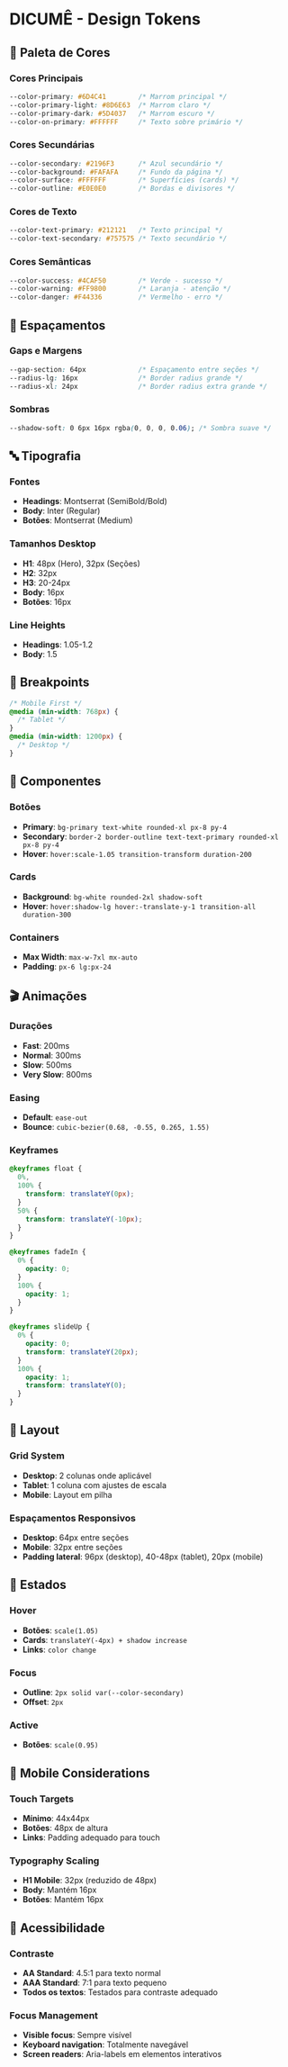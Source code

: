 # DICUMÊ - Design Tokens

## 🎨 Paleta de Cores

### Cores Principais

```css
--color-primary: #6D4C41        /* Marrom principal */
--color-primary-light: #8D6E63  /* Marrom claro */
--color-primary-dark: #5D4037   /* Marrom escuro */
--color-on-primary: #FFFFFF     /* Texto sobre primário */
```

### Cores Secundárias

```css
--color-secondary: #2196F3      /* Azul secundário */
--color-background: #FAFAFA     /* Fundo da página */
--color-surface: #FFFFFF        /* Superfícies (cards) */
--color-outline: #E0E0E0        /* Bordas e divisores */
```

### Cores de Texto

```css
--color-text-primary: #212121   /* Texto principal */
--color-text-secondary: #757575 /* Texto secundário */
```

### Cores Semânticas

```css
--color-success: #4CAF50        /* Verde - sucesso */
--color-warning: #FF9800        /* Laranja - atenção */
--color-danger: #F44336         /* Vermelho - erro */
```

## 📏 Espaçamentos

### Gaps e Margens

```css
--gap-section: 64px             /* Espaçamento entre seções */
--radius-lg: 16px               /* Border radius grande */
--radius-xl: 24px               /* Border radius extra grande */
```

### Sombras

```css
--shadow-soft: 0 6px 16px rgba(0, 0, 0, 0.06); /* Sombra suave */
```

## 🔤 Tipografia

### Fontes

- **Headings**: Montserrat (SemiBold/Bold)
- **Body**: Inter (Regular)
- **Botões**: Montserrat (Medium)

### Tamanhos Desktop

- **H1**: 48px (Hero), 32px (Seções)
- **H2**: 32px
- **H3**: 20-24px
- **Body**: 16px
- **Botões**: 16px

### Line Heights

- **Headings**: 1.05-1.2
- **Body**: 1.5

## 📱 Breakpoints

```css
/* Mobile First */
@media (min-width: 768px) {
  /* Tablet */
}
@media (min-width: 1200px) {
  /* Desktop */
}
```

## 🎯 Componentes

### Botões

- **Primary**: `bg-primary text-white rounded-xl px-8 py-4`
- **Secondary**: `border-2 border-outline text-text-primary rounded-xl px-8 py-4`
- **Hover**: `hover:scale-1.05 transition-transform duration-200`

### Cards

- **Background**: `bg-white rounded-2xl shadow-soft`
- **Hover**: `hover:shadow-lg hover:-translate-y-1 transition-all duration-300`

### Containers

- **Max Width**: `max-w-7xl mx-auto`
- **Padding**: `px-6 lg:px-24`

## 🎬 Animações

### Durações

- **Fast**: 200ms
- **Normal**: 300ms
- **Slow**: 500ms
- **Very Slow**: 800ms

### Easing

- **Default**: `ease-out`
- **Bounce**: `cubic-bezier(0.68, -0.55, 0.265, 1.55)`

### Keyframes

```css
@keyframes float {
  0%,
  100% {
    transform: translateY(0px);
  }
  50% {
    transform: translateY(-10px);
  }
}

@keyframes fadeIn {
  0% {
    opacity: 0;
  }
  100% {
    opacity: 1;
  }
}

@keyframes slideUp {
  0% {
    opacity: 0;
    transform: translateY(20px);
  }
  100% {
    opacity: 1;
    transform: translateY(0);
  }
}
```

## 📐 Layout

### Grid System

- **Desktop**: 2 colunas onde aplicável
- **Tablet**: 1 coluna com ajustes de escala
- **Mobile**: Layout em pilha

### Espaçamentos Responsivos

- **Desktop**: 64px entre seções
- **Mobile**: 32px entre seções
- **Padding lateral**: 96px (desktop), 40-48px (tablet), 20px (mobile)

## 🎨 Estados

### Hover

- **Botões**: `scale(1.05)`
- **Cards**: `translateY(-4px) + shadow increase`
- **Links**: `color change`

### Focus

- **Outline**: `2px solid var(--color-secondary)`
- **Offset**: `2px`

### Active

- **Botões**: `scale(0.95)`

## 📱 Mobile Considerations

### Touch Targets

- **Mínimo**: 44x44px
- **Botões**: 48px de altura
- **Links**: Padding adequado para touch

### Typography Scaling

- **H1 Mobile**: 32px (reduzido de 48px)
- **Body**: Mantém 16px
- **Botões**: Mantém 16px

## 🎯 Acessibilidade

### Contraste

- **AA Standard**: 4.5:1 para texto normal
- **AAA Standard**: 7:1 para texto pequeno
- **Todos os textos**: Testados para contraste adequado

### Focus Management

- **Visible focus**: Sempre visível
- **Keyboard navigation**: Totalmente navegável
- **Screen readers**: Aria-labels em elementos interativos
